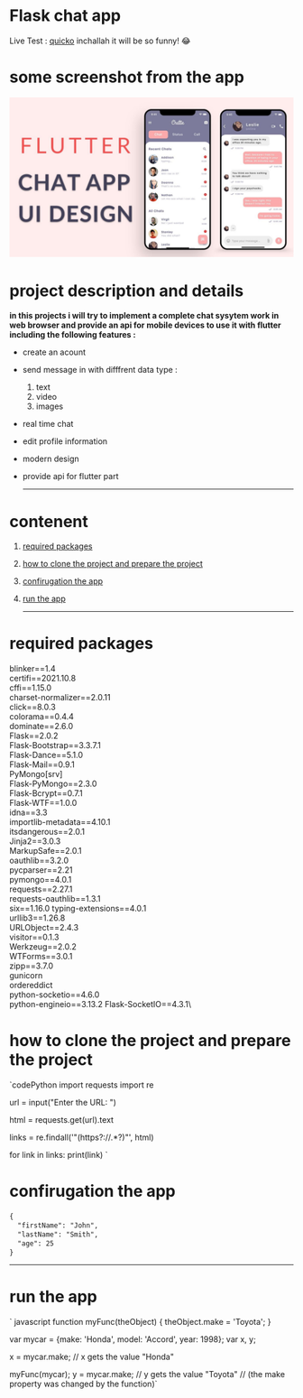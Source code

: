 # Flask chat app 
Live Test : [quicko](https://www.example.com) inchallah it will be  so funny! :joy:

# some screenshot from the app 
![quicko](screen.jpg)


# project description and details 
**in this projects i will try to implement a complete chat sysytem work in web browser and provide an api for mobile devices to use it with flutter including the following features :**
- create an acount
- send message in with difffrent data type :
    1. text
    2. video
    3. images
- real time chat
- edit profile information
- modern design
- provide api for flutter part

	---
# contenent 
1. [required packages](https://www.example.com)
2. [how to clone the project and prepare the project](https://www.example.com)
3. [confirugation the app](https://www.example.com)
4. [run the app ](https://www.example.com)



	---
# required packages 
blinker==1.4\
certifi==2021.10.8\
cffi==1.15.0\
charset-normalizer==2.0.11\
click==8.0.3\
colorama==0.4.4\
dominate==2.6.0\
Flask==2.0.2\
Flask-Bootstrap==3.3.7.1\
Flask-Dance==5.1.0\
Flask-Mail==0.9.1\
PyMongo[srv]\
Flask-PyMongo==2.3.0\
Flask-Bcrypt==0.7.1\
Flask-WTF==1.0.0\
idna==3.3\
importlib-metadata==4.10.1\
itsdangerous==2.0.1\
Jinja2==3.0.3\
MarkupSafe==2.0.1\
oauthlib==3.2.0\
pycparser==2.21\
pymongo==4.0.1\
requests==2.27.1\
requests-oauthlib==1.3.1\
six==1.16.0
typing-extensions==4.0.1\
urllib3==1.26.8\
URLObject==2.4.3\
visitor==0.1.3\
Werkzeug==2.0.2\
WTForms==3.0.1\
zipp==3.7.0\
gunicorn\
ordereddict\
python-socketio==4.6.0\
python-engineio==3.13.2
Flask-SocketIO==4.3.1\


# how to clone the project and prepare the project
`codePython
import requests
import re
 
url = input("Enter the URL: ")
 
html = requests.get(url).text
 
links = re.findall('"(https?://.*?)"', html)
 
for link in links:
    print(link)
    `

# confirugation the app
```
{
  "firstName": "John",
  "lastName": "Smith",
  "age": 25
}
```
---
# run the app
` javascript
function myFunc(theObject) {
  theObject.make = 'Toyota';
}

var mycar = {make: 'Honda', model: 'Accord', year: 1998};
var x, y;

x = mycar.make; // x gets the value "Honda"

myFunc(mycar);
y = mycar.make; // y gets the value "Toyota"
                // (the make property was changed by the function)`
```







